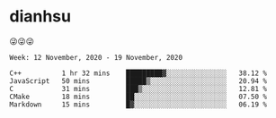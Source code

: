 
# dianhsu

:stuck_out_tongue_winking_eye::stuck_out_tongue_winking_eye::stuck_out_tongue_winking_eye:

<!--START_SECTION:waka-->
```text
Week: 12 November, 2020 - 19 November, 2020

C++          1 hr 32 mins    █████████▓░░░░░░░░░░░░░░░   38.12 % 
JavaScript   50 mins         █████▒░░░░░░░░░░░░░░░░░░░   20.94 % 
C            31 mins         ███▒░░░░░░░░░░░░░░░░░░░░░   12.81 % 
CMake        18 mins         ██░░░░░░░░░░░░░░░░░░░░░░░   07.50 % 
Markdown     15 mins         █▓░░░░░░░░░░░░░░░░░░░░░░░   06.19 % 
```
<!--END_SECTION:waka-->

